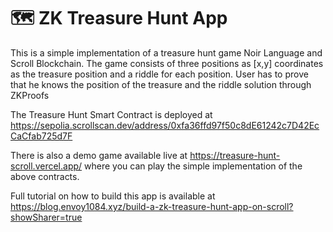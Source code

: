 # 🗺 ZK Treasure Hunt App

This is a simple implementation of a treasure hunt game Noir Language and Scroll Blockchain. The game consists of three positions as [x,y] coordinates as the treasure position and a riddle for each position. User has to prove that he knows the position of the treasure and the riddle solution through ZKProofs

The Treasure Hunt Smart Contract is deployed at https://sepolia.scrollscan.dev/address/0xfa36ffd97f50c8dE61242c7D42EcCaCfab725d7F

There is also a demo game available live at https://treasure-hunt-scroll.vercel.app/ where you can play the simple implementation of the above contracts.

Full tutorial on how to build this app is available at https://blog.envoy1084.xyz/build-a-zk-treasure-hunt-app-on-scroll?showSharer=true
